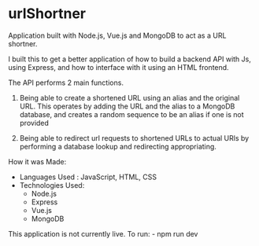 # urlShortner


Application built with Node.js, Vue.js and MongoDB to act as a URL shortner. 


I built this to get a better application of how to build a backend API with Js, using Express, and how to interface with it using an HTML frontend. 

The API performs 2 main functions. 
1. Being able to create a shortened URL using an alias and the original URL. This operates by adding the URL and the alias to a MongoDB database, and creates a random sequence to be an alias if one is not provided

2. Being able to redirect url requests to shortened URLs to actual URls by performing a database lookup and redirecting appropriating. 


How it was Made:

- Languages Used : JavaScript, HTML, CSS
- Technologies Used:
    - Node.js
    - Express
    - Vue.js
    - MongoDB


This application is not currently live.
To run:
	- npm run dev
